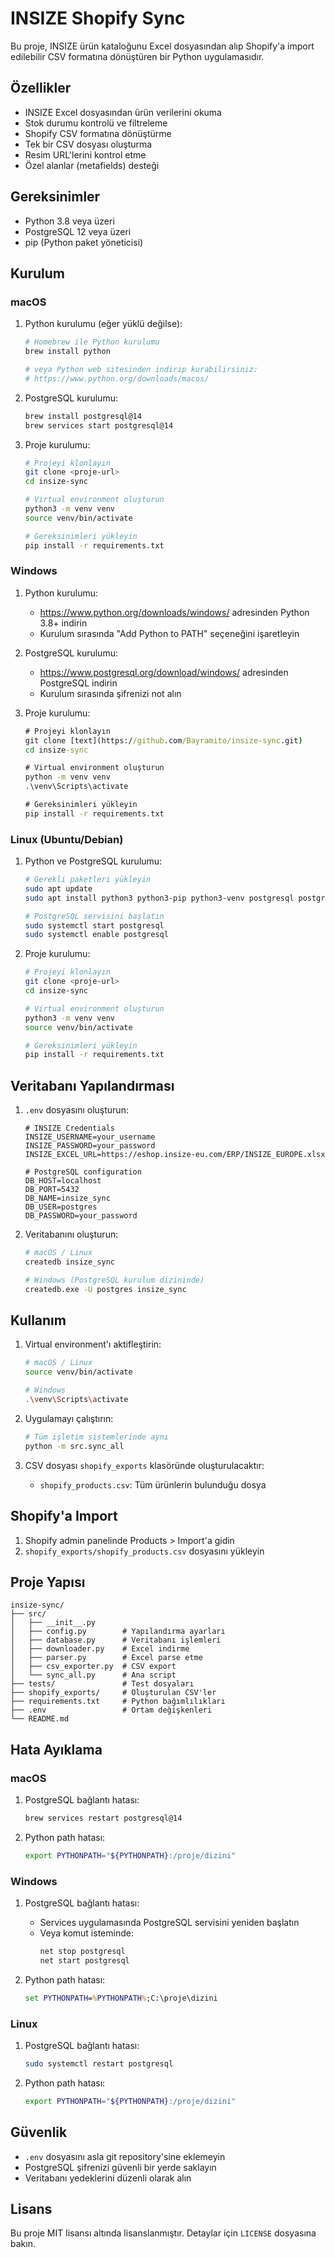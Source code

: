 # INSIZE Shopify Sync

Bu proje, INSIZE ürün kataloğunu Excel dosyasından alıp Shopify'a import edilebilir CSV formatına dönüştüren bir Python uygulamasıdır.

## Özellikler

- INSIZE Excel dosyasından ürün verilerini okuma
- Stok durumu kontrolü ve filtreleme
- Shopify CSV formatına dönüştürme
- Tek bir CSV dosyası oluşturma
- Resim URL'lerini kontrol etme
- Özel alanlar (metafields) desteği

## Gereksinimler

- Python 3.8 veya üzeri
- PostgreSQL 12 veya üzeri
- pip (Python paket yöneticisi)

## Kurulum

### macOS

1. Python kurulumu (eğer yüklü değilse):

   ```bash
   # Homebrew ile Python kurulumu
   brew install python

   # veya Python web sitesinden indirip kurabilirsiniz:
   # https://www.python.org/downloads/macos/
   ```

2. PostgreSQL kurulumu:

   ```bash
   brew install postgresql@14
   brew services start postgresql@14
   ```

3. Proje kurulumu:

   ```bash
   # Projeyi klonlayın
   git clone <proje-url>
   cd insize-sync

   # Virtual environment oluşturun
   python3 -m venv venv
   source venv/bin/activate

   # Gereksinimleri yükleyin
   pip install -r requirements.txt
   ```

### Windows

1. Python kurulumu:

   - https://www.python.org/downloads/windows/ adresinden Python 3.8+ indirin
   - Kurulum sırasında "Add Python to PATH" seçeneğini işaretleyin

2. PostgreSQL kurulumu:

   - https://www.postgresql.org/download/windows/ adresinden PostgreSQL indirin
   - Kurulum sırasında şifrenizi not alın

3. Proje kurulumu:

   ```cmd
   # Projeyi klonlayın
   git clone [text](https://github.com/Bayramito/insize-sync.git)
   cd insize-sync

   # Virtual environment oluşturun
   python -m venv venv
   .\venv\Scripts\activate

   # Gereksinimleri yükleyin
   pip install -r requirements.txt
   ```

### Linux (Ubuntu/Debian)

1. Python ve PostgreSQL kurulumu:

   ```bash
   # Gerekli paketleri yükleyin
   sudo apt update
   sudo apt install python3 python3-pip python3-venv postgresql postgresql-contrib

   # PostgreSQL servisini başlatın
   sudo systemctl start postgresql
   sudo systemctl enable postgresql
   ```

2. Proje kurulumu:

   ```bash
   # Projeyi klonlayın
   git clone <proje-url>
   cd insize-sync

   # Virtual environment oluşturun
   python3 -m venv venv
   source venv/bin/activate

   # Gereksinimleri yükleyin
   pip install -r requirements.txt
   ```

## Veritabanı Yapılandırması

1. `.env` dosyasını oluşturun:

   ```env
   # INSIZE Credentials
   INSIZE_USERNAME=your_username
   INSIZE_PASSWORD=your_password
   INSIZE_EXCEL_URL=https://eshop.insize-eu.com/ERP/INSIZE_EUROPE.xlsx

   # PostgreSQL configuration
   DB_HOST=localhost
   DB_PORT=5432
   DB_NAME=insize_sync
   DB_USER=postgres
   DB_PASSWORD=your_password
   ```

2. Veritabanını oluşturun:

   ```bash
   # macOS / Linux
   createdb insize_sync

   # Windows (PostgreSQL kurulum dizininde)
   createdb.exe -U postgres insize_sync
   ```

## Kullanım

1. Virtual environment'ı aktifleştirin:

   ```bash
   # macOS / Linux
   source venv/bin/activate

   # Windows
   .\venv\Scripts\activate
   ```

2. Uygulamayı çalıştırın:

   ```bash
   # Tüm işletim sistemlerinde aynı
   python -m src.sync_all
   ```

3. CSV dosyası `shopify_exports` klasöründe oluşturulacaktır:
   - `shopify_products.csv`: Tüm ürünlerin bulunduğu dosya

## Shopify'a Import

1. Shopify admin panelinde Products > Import'a gidin
2. `shopify_exports/shopify_products.csv` dosyasını yükleyin

## Proje Yapısı

```
insize-sync/
├── src/
│   ├── __init__.py
│   ├── config.py        # Yapılandırma ayarları
│   ├── database.py      # Veritabanı işlemleri
│   ├── downloader.py    # Excel indirme
│   ├── parser.py        # Excel parse etme
│   ├── csv_exporter.py  # CSV export
│   └── sync_all.py      # Ana script
├── tests/               # Test dosyaları
├── shopify_exports/     # Oluşturulan CSV'ler
├── requirements.txt     # Python bağımlılıkları
├── .env                 # Ortam değişkenleri
└── README.md
```

## Hata Ayıklama

### macOS

1. PostgreSQL bağlantı hatası:

   ```bash
   brew services restart postgresql@14
   ```

2. Python path hatası:
   ```bash
   export PYTHONPATH="${PYTHONPATH}:/proje/dizini"
   ```

### Windows

1. PostgreSQL bağlantı hatası:

   - Services uygulamasında PostgreSQL servisini yeniden başlatın
   - Veya komut isteminde:
     ```cmd
     net stop postgresql
     net start postgresql
     ```

2. Python path hatası:
   ```cmd
   set PYTHONPATH=%PYTHONPATH%;C:\proje\dizini
   ```

### Linux

1. PostgreSQL bağlantı hatası:

   ```bash
   sudo systemctl restart postgresql
   ```

2. Python path hatası:
   ```bash
   export PYTHONPATH="${PYTHONPATH}:/proje/dizini"
   ```

## Güvenlik

- `.env` dosyasını asla git repository'sine eklemeyin
- PostgreSQL şifrenizi güvenli bir yerde saklayın
- Veritabanı yedeklerini düzenli olarak alın

## Lisans

Bu proje MIT lisansı altında lisanslanmıştır. Detaylar için `LICENSE` dosyasına bakın.
